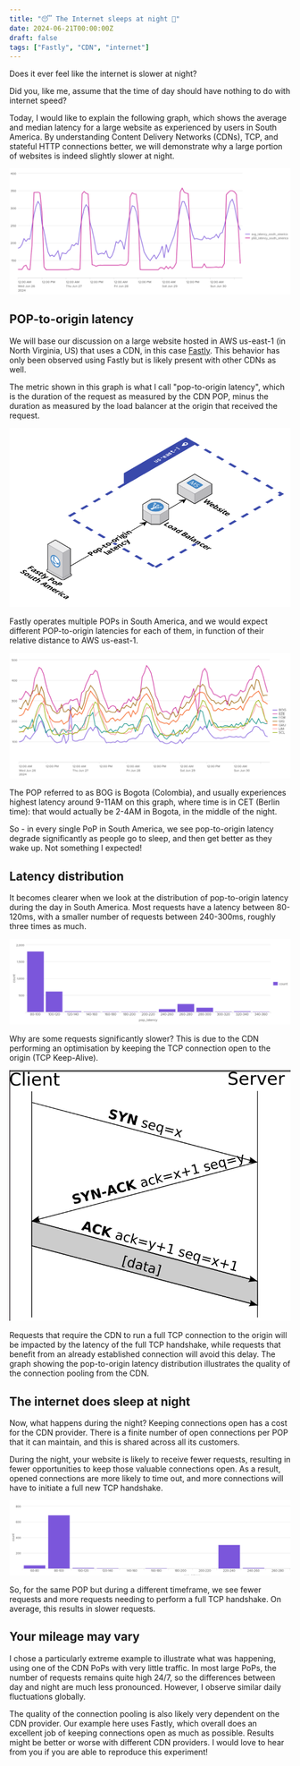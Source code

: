 ```yaml
---
title: "😴 The Internet sleeps at night 🌙"
date: 2024-06-21T00:00:00Z
draft: false
tags: ["Fastly", "CDN", "internet"]
---
```

Does it ever feel like the internet is slower at night?

Did you, like me, assume that the time of day should have nothing to do
with internet speed?

Today, I would like to explain the following graph, which shows the average
and median latency for a large website as experienced by users in South
America. By understanding Content Delivery Networks (CDNs), TCP, and stateful
HTTP connections better, we will demonstrate why a large portion of websites
is indeed slightly slower at night.

![POP to origin latency, South America](/assets/latency_south_america_light.png "Average and Median Latency from South America (ms)")


## POP-to-origin latency

We will base our discussion on a large website hosted in AWS us-east-1 (in North
Virginia, US) that uses a CDN, in this case [Fastly](https://www.fastly.com).
This behavior has only been observed using Fastly but is likely present with
other CDNs as well.

The metric shown in this graph is what I call "pop-to-origin latency", which is the
duration of the request as measured by the CDN POP, minus the duration as measured by
the load balancer at the origin that received the request.

![POP to origin latency](/assets/pop-to-origin-latency.png "Pop to origin latency")

Fastly operates multiple POPs in South America, and we would expect different
POP-to-origin latencies for each of them, in function of their relative distance
to AWS us-east-1.

![Average POP-to-origin latency by POP](/assets/pop-to-origin-latency-by-pop.png "Average POP-to-origin latency by POP in South America (ms)")


The POP referred to as BOG is Bogota (Colombia), and usually experiences highest latency
around 9-11AM on this graph, where time is in CET (Berlin time): that would
 actually be 2-4AM in Bogota, in the middle of the night.

So - in every single PoP in South America, we see pop-to-origin latency degrade
significantly as people go to sleep, and then get better as they wake up. Not
something I expected!


## Latency distribution

It becomes clearer when we look at the distribution of pop-to-origin latency during
the day in South America. Most requests have a latency between 80-120ms, with a smaller
number of requests between 240-300ms, roughly three times as much.

![POP-to-origin latency distribution for BOG (day, ms)](/assets/pop-to-origin-latency-distribution.png "POP-to-origin latency distribution for the POP BOG (day, ms)")

Why are some requests significantly slower? This is due to the CDN performing an
optimisation by keeping the TCP connection open to the origin (TCP Keep-Alive).

![TCP connection (Wikipedia, CC-BY-SA-3.0-migrated)](/assets/tcp-handshake.png "TCP connection (Wikipedia, CC-BY-SA-3.0-migrated)")

Requests that require the CDN to run a full TCP connection to the origin will be
impacted by the latency of the full TCP handshake, while requests that benefit
from an already established connection will avoid this delay. The graph showing
the pop-to-origin latency distribution illustrates the quality of the connection
pooling from the CDN.

## The internet does sleep at night

Now, what happens during the night? Keeping connections open has a cost for the
CDN provider. There is a finite number of open connections per POP that it can
maintain, and this is shared across all its customers.

During the night, your website is likely to receive fewer requests, resulting
in fewer opportunities to keep those valuable connections open. As a result,
opened connections are more likely to time out, and more connections will have
to initiate a full new TCP handshake.

![POP-to-origin latency distribution for BOG (night, ms)](/assets/pop-to-origin-latency-distribution-night.png "POP-to-origin latency distribution for the POP BOG (night, ms)")

So, for the same POP but during a different timeframe, we see fewer requests
and more requests needing to perform a full TCP handshake. On average, this
results in slower requests.


## Your mileage may vary

I chose a particularly extreme example to illustrate what was happening, using
one of the CDN PoPs with very little traffic. In most large PoPs, the number
of requests remains quite high 24/7, so the differences between day and night
are much less pronounced. However, I observe similar daily fluctuations
globally.

The quality of the connection pooling is also likely very dependent on the
CDN provider. Our example here uses Fastly, which overall does an excellent
job of keeping connections open as much as possible. Results might be better
or worse with different CDN providers. I would love to hear from you if you
are able to reproduce this experiment!
